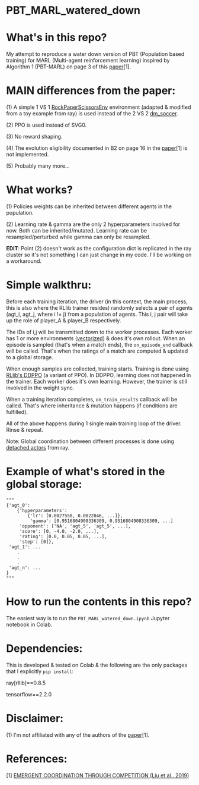 # PBT_MARL_watered_down

# What's in this repo?
My attempt to reproduce a water down version of PBT (Population based training) for MARL (Multi-agent reinforcement learning) inspired by Algorithm 1 (PBT-MARL) on page 3 of this [paper](https://arxiv.org/pdf/1902.07151.pdf)[1].

# MAIN differences from the paper:
(1) A simple 1 VS 1 [RockPaperScissorsEnv](https://github.com/ray-project/ray/blob/57544b1ff9f97d4da9f64d25c8ea5a3d8d247ffc/rllib/examples/env/rock_paper_scissors.py) environment (adapted & modified from a toy example from ray) is used instead of the 2 VS 2 [dm_soccer](https://git.io/dm_soccer).

(2) PPO is used instead of SVG0.

(3) No reward shaping.

(4) The evolution eligibility documented in B2 on page 16 in the [paper](https://arxiv.org/pdf/1902.07151.pdf)[1] is not implemented.

(5) Probably many more...

# What works?
(1) Policies weights can be inherited between different agents in the population.

(2) Learning rate & gamma are the only 2 hyperparameters involved for now.
Both can be inherited/mutated. Learning rate can be resampled/perturbed while
gamma can only be resampled.

**EDIT**: Point (2) doesn't work as the configuration dict is replicated in the
ray cluster so it's not something I can just change in my code. I'll be working
on a workaround.

# Simple walkthru:
Before each training iteration, the driver (in this context, the main process, this is also where the RLlib trainer resides) randomly selects a pair of agents (agt_i, agt_j, where i != j) from a population of agents. This i, j pair will take up the role of player_A & player_B respectively.

The IDs of i,j will be transmitted down to the worker processes. Each worker has 1 or more environments ([vectorized](https://rllib.readthedocs.io/en/latest/rllib-env.html#vectorized)) & does it's own rollout. When an episode is sampled (that's when a match ends), the `on_episode_end` callback will be called. That's when the ratings of a match are computed & updated to a global storage.

When enough samples are collected, training starts. Training is done using [RLlib's DDPPO](https://docs.ray.io/en/master/rllib-algorithms.html#decentralized-distributed-proximal-policy-optimization-dd-ppo) (a variant of PPO). In DDPPO, learning does not happened in the trainer. Each worker does it's own learning. However, the trainer is still involved in the weight sync.

When a training iteration completes, `on_train_results` callback will be called. That's where inheritance & mutation happens (if conditions are fulfilled).

All of the above happens during 1 single main training loop of the driver. Rinse & repeat.

Note: Global coordination between different processes is done using [detached actors](https://docs.ray.io/en/master/advanced.html#detached-actors) from ray.

# Example of what's stored in the global storage:
```
"""
{'agt_0':
    {'hyperparameters':
        {'lr': [0.0027558, 0.0022046, ...]},
         'gamma': [0.9516804908336309, 0.9516804908336309, ...]
     'opponent': ['NA', 'agt_5', 'agt_5', ...],
     'score': [0, -4.0, -2.0, ...],
     'rating': [0.0, 0.05, 0.05, ...],
     'step': [0]},
 'agt_1': ...
    .
    .
    .
 'agt_n': ...    
}
"""
```

# How to run the contents in this repo?
The easiest way is to run the `PBT_MARL_watered_down.ipynb` Jupyter notebook in Colab.

# Dependencies:
This is developed & tested on Colab & the following are the only packages that I explicitly `pip install`:

ray[rllib]==0.8.5

tensorflow==2.2.0

# Disclaimer:
(1) I'm not affiliated with any of the authors of the [paper](https://arxiv.org/pdf/1902.07151.pdf)[1].

# References:
[1] [EMERGENT COORDINATION THROUGH COMPETITION (Liu et al., 2019)](https://arxiv.org/pdf/1902.07151.pdf)
